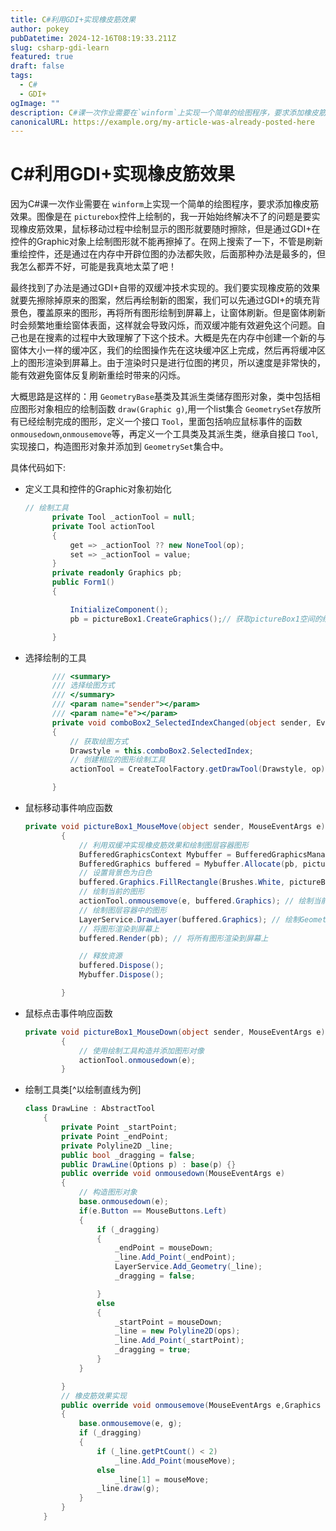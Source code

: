 ```yaml
---
title: C#利用GDI+实现橡皮筋效果
author: pokey
pubDatetime: 2024-12-16T08:19:33.211Z
slug: csharp-gdi-learn
featured: true
draft: false
tags:
  - C#
  - GDI+
ogImage: ""
description: C#课一次作业需要在`winform`上实现一个简单的绘图程序，要求添加橡皮筋效果。图像是在`picturebox`控件上绘制的，我一开始始终解决不了的问题是要实现橡皮筋效果，鼠标移动过程中绘制显示的图形就要随时擦除，但是通过GDI+在控件的Graphic对象上绘制图形就不能再擦掉了。在网上搜索了一下，不管是刷新重绘控件，还是通过在内存中开辟位图的办法都失败，后面那种办法是最多的，但我怎么都弄不好，可能是我真地太菜了吧！
canonicalURL: https://example.org/my-article-was-already-posted-here
---
```

# C#利用GDI+实现橡皮筋效果

因为C#课一次作业需要在 `winform`上实现一个简单的绘图程序，要求添加橡皮筋效果。图像是在 `picturebox`控件上绘制的，我一开始始终解决不了的问题是要实现橡皮筋效果，鼠标移动过程中绘制显示的图形就要随时擦除，但是通过GDI+在控件的Graphic对象上绘制图形就不能再擦掉了。在网上搜索了一下，不管是刷新重绘控件，还是通过在内存中开辟位图的办法都失败，后面那种办法是最多的，但我怎么都弄不好，可能是我真地太菜了吧！

最终找到了办法是通过GDI+自带的双缓冲技术实现的。我们要实现橡皮筋的效果就要先擦除掉原来的图案，然后再绘制新的图案，我们可以先通过GDI+的填充背景色，覆盖原来的图形，再将所有图形绘制到屏幕上，让窗体刷新。但是窗体刷新时会频繁地重绘窗体表面，这样就会导致闪烁，而双缓冲能有效避免这个问题。自己也是在搜素的过程中大致理解了下这个技术。大概是先在内存中创建一个新的与窗体大小一样的缓冲区，我们的绘图操作先在这块缓冲区上完成，然后再将缓冲区上的图形渲染到屏幕上。由于渲染时只是进行位图的拷贝，所以速度是非常快的，能有效避免窗体反复刷新重绘时带来的闪烁。

大概思路是这样的：用 `GeometryBase`基类及其派生类储存图形对象，类中包括相应图形对象相应的绘制函数 `draw(Graphic g)`,用一个list集合 `GeometrySet`存放所有已经绘制完成的图形，定义一个接口 `Tool`，里面包括响应鼠标事件的函数 `onmousedown`,`onmousemove`等，再定义一个工具类及其派生类，继承自接口 `Tool`,实现接口，构造图形对象并添加到 `GeometrySet`集合中。

具体代码如下:

* 定义工具和控件的Graphic对象初始化

  ```C#
  // 绘制工具
        private Tool _actionTool = null;
        private Tool actionTool
        {
            get => _actionTool ?? new NoneTool(op);
            set => _actionTool = value;
        }
        private readonly Graphics pb;
        public Form1()
        {

            InitializeComponent();
            pb = pictureBox1.CreateGraphics();// 获取pictureBox1空间的绘制画布

        }
  ```
* 选择绘制的工具

  ```C#
        /// <summary>
        /// 选择绘图方式
        /// </summary>
        /// <param name="sender"></param>
        /// <param name="e"></param>
        private void comboBox2_SelectedIndexChanged(object sender, EventArgs e)
        {
            // 获取绘图方式
            Drawstyle = this.comboBox2.SelectedIndex;
            // 创建相应的图形绘制工具
            actionTool = CreateToolFactory.getDrawTool(Drawstyle, op);

        }
  ```
* 鼠标移动事件响应函数

  ```C#
  private void pictureBox1_MouseMove(object sender, MouseEventArgs e)
          {
              // 利用双缓冲实现橡皮筋效果和绘制图层容器图形
              BufferedGraphicsContext Mybuffer = BufferedGraphicsManager.Current;   // 创建缓冲图形上下文
              BufferedGraphics buffered = Mybuffer.Allocate(pb, pictureBox1.ClientRectangle); // 创建指定大小的缓冲区
              // 设置背景色为白色
              buffered.Graphics.FillRectangle(Brushes.White, pictureBox1.ClientRectangle); // 填充背景色，不填充的话屏幕最终显示的背景色是黑色
              // 绘制当前的图形
              actionTool.onmousemove(e, buffered.Graphics); // 绘制当前正在绘制中的图形
              // 绘制图层容器中的图形
              LayerService.DrawLayer(buffered.Graphics); // 绘制GeometrySet集合中已经存在的图形
              // 将图形渲染到屏幕上
              buffered.Render(pb); // 将所有图形渲染到屏幕上

              // 释放资源
              buffered.Dispose();
              Mybuffer.Dispose();

          }
  ```
* 鼠标点击事件响应函数

  ```C#
  private void pictureBox1_MouseDown(object sender, MouseEventArgs e)
          {
              // 使用绘制工具构造并添加图形对像
              actionTool.onmousedown(e);
          }
  ```
* 绘制工具类[^以绘制直线为例]

  ```C#
  class DrawLine : AbstractTool
      {
          private Point _startPoint;
          private Point _endPoint;
          private Polyline2D _line;
          public bool _dragging = false;
          public DrawLine(Options p) : base(p) {}
          public override void onmousedown(MouseEventArgs e)
          {
              // 构造图形对象
              base.onmousedown(e);
              if(e.Button == MouseButtons.Left)
              {
                  if (_dragging)
                  {
                      _endPoint = mouseDown;
                      _line.Add_Point(_endPoint);
                      LayerService.Add_Geometry(_line);
                      _dragging = false;

                  }
                  else
                  {
                      _startPoint = mouseDown;
                      _line = new Polyline2D(ops);
                      _line.Add_Point(_startPoint);
                      _dragging = true;
                  }
              }

          }
          // 橡皮筋效果实现
          public override void onmousemove(MouseEventArgs e,Graphics g)
          {
              base.onmousemove(e, g);
              if (_dragging)
              {
                  if (_line.getPtCount() < 2)
                      _line.Add_Point(mouseMove);
                  else
                      _line[1] = mouseMove;
                  _line.draw(g);
              }
          }
      }
  ```
